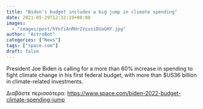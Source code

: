 ```yaml
---
title: "Biden's budget includes a big jump in climate spending"
date: 2021-05-29T12:32:19+00:00
images:
  - "images/post/hYnfiAnRHr2VcusiDUaGHY.jpg"
author: "AstroBot"
categories: ["News"]
tags: ["space.com"]
draft: false
---
```


President Joe Biden is calling for a more than 60% increase in spending to fight climate change in his first federal budget, with more than $US36 billion in climate-related investments. 

Διαβάστε περισσότερα: https://www.space.com/biden-2022-budget-climate-spending-jump
